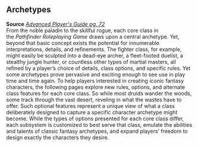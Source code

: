 ## Archetypes

**Source** [_Advanced Player's Guide pg. 72_](http://paizo.com/pathfinderRPG/v5748btpy8fo1)  
From the noble paladin to the skillful rogue, each core class in the _Pathfinder Roleplaying Game_ draws upon a central archetype. Yet, beyond that basic concept exists the potential for innumerable interpretations, details, and refinements. The fighter class, for example, might easily be sculpted into a dead-eye archer, a fleet-footed duelist, a stealthy jungle hunter, or countless other types of martial masters, all refined by a player’s choice of details, class options, and specific rules. Yet some archetypes prove pervasive and exciting enough to see use in play time and time again. To help players interested in creating iconic fantasy characters, the following pages explore new rules, options, and alternate class features for each core class. So while most druids wander the woods, some track through the vast desert, reveling in what the wastes have to offer. Such optional features represent a unique view of what a class deliberately designed to capture a specific character archetype might become. While the types of options presented for each core class differ, each subsystem is customized to best serve that class, emulate the abilities and talents of classic fantasy archetypes, and expand players’ freedom to design exactly the characters they desire.
